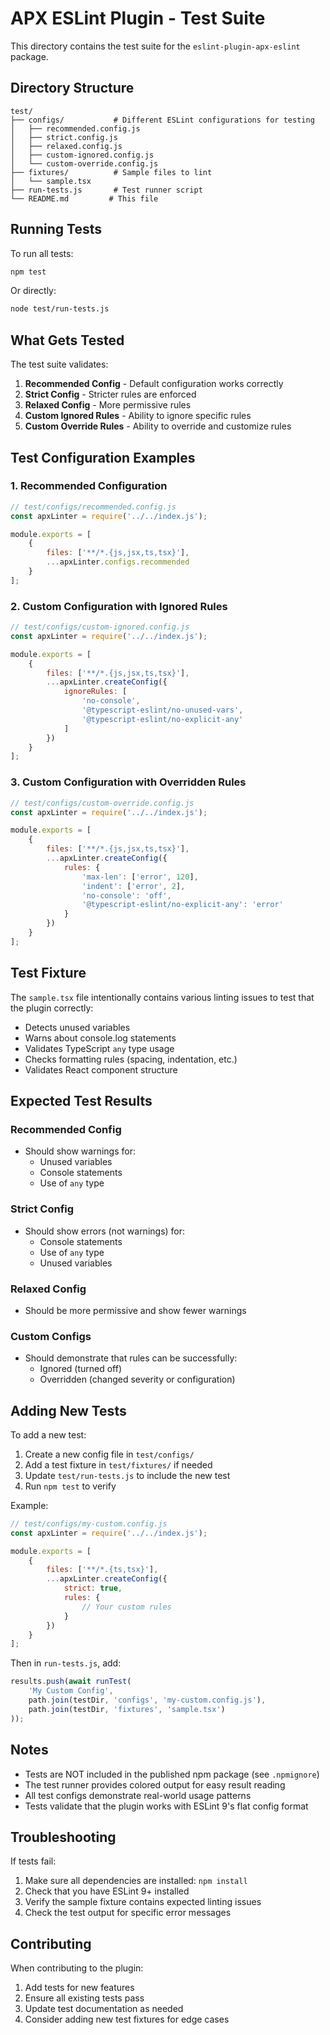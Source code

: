 # APX ESLint Plugin - Test Suite

This directory contains the test suite for the `eslint-plugin-apx-eslint` package.

## Directory Structure

```
test/
├── configs/           # Different ESLint configurations for testing
│   ├── recommended.config.js
│   ├── strict.config.js
│   ├── relaxed.config.js
│   ├── custom-ignored.config.js
│   └── custom-override.config.js
├── fixtures/          # Sample files to lint
│   └── sample.tsx
├── run-tests.js       # Test runner script
└── README.md         # This file
```

## Running Tests

To run all tests:

```bash
npm test
```

Or directly:

```bash
node test/run-tests.js
```

## What Gets Tested

The test suite validates:

1. **Recommended Config** - Default configuration works correctly
2. **Strict Config** - Stricter rules are enforced
3. **Relaxed Config** - More permissive rules
4. **Custom Ignored Rules** - Ability to ignore specific rules
5. **Custom Override Rules** - Ability to override and customize rules

## Test Configuration Examples

### 1. Recommended Configuration
```javascript
// test/configs/recommended.config.js
const apxLinter = require('../../index.js');

module.exports = [
    {
        files: ['**/*.{js,jsx,ts,tsx}'],
        ...apxLinter.configs.recommended
    }
];
```

### 2. Custom Configuration with Ignored Rules
```javascript
// test/configs/custom-ignored.config.js
const apxLinter = require('../../index.js');

module.exports = [
    {
        files: ['**/*.{js,jsx,ts,tsx}'],
        ...apxLinter.createConfig({
            ignoreRules: [
                'no-console',
                '@typescript-eslint/no-unused-vars',
                '@typescript-eslint/no-explicit-any'
            ]
        })
    }
];
```

### 3. Custom Configuration with Overridden Rules
```javascript
// test/configs/custom-override.config.js
const apxLinter = require('../../index.js');

module.exports = [
    {
        files: ['**/*.{js,jsx,ts,tsx}'],
        ...apxLinter.createConfig({
            rules: {
                'max-len': ['error', 120],
                'indent': ['error', 2],
                'no-console': 'off',
                '@typescript-eslint/no-explicit-any': 'error'
            }
        })
    }
];
```

## Test Fixture

The `sample.tsx` file intentionally contains various linting issues to test that the plugin correctly:

- Detects unused variables
- Warns about console.log statements
- Validates TypeScript `any` type usage
- Checks formatting rules (spacing, indentation, etc.)
- Validates React component structure

## Expected Test Results

### Recommended Config
- Should show warnings for:
  - Unused variables
  - Console statements
  - Use of `any` type

### Strict Config
- Should show errors (not warnings) for:
  - Console statements
  - Use of `any` type
  - Unused variables

### Relaxed Config
- Should be more permissive and show fewer warnings

### Custom Configs
- Should demonstrate that rules can be successfully:
  - Ignored (turned off)
  - Overridden (changed severity or configuration)

## Adding New Tests

To add a new test:

1. Create a new config file in `test/configs/`
2. Add a test fixture in `test/fixtures/` if needed
3. Update `test/run-tests.js` to include the new test
4. Run `npm test` to verify

Example:

```javascript
// test/configs/my-custom.config.js
const apxLinter = require('../../index.js');

module.exports = [
    {
        files: ['**/*.{ts,tsx}'],
        ...apxLinter.createConfig({
            strict: true,
            rules: {
                // Your custom rules
            }
        })
    }
];
```

Then in `run-tests.js`, add:

```javascript
results.push(await runTest(
    'My Custom Config',
    path.join(testDir, 'configs', 'my-custom.config.js'),
    path.join(testDir, 'fixtures', 'sample.tsx')
));
```

## Notes

- Tests are NOT included in the published npm package (see `.npmignore`)
- The test runner provides colored output for easy result reading
- All test configs demonstrate real-world usage patterns
- Tests validate that the plugin works with ESLint 9's flat config format

## Troubleshooting

If tests fail:

1. Make sure all dependencies are installed: `npm install`
2. Check that you have ESLint 9+ installed
3. Verify the sample fixture contains expected linting issues
4. Check the test output for specific error messages

## Contributing

When contributing to the plugin:

1. Add tests for new features
2. Ensure all existing tests pass
3. Update test documentation as needed
4. Consider adding new test fixtures for edge cases


